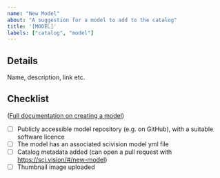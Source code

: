 ```yaml
---
name: "New Model"
about: "A suggestion for a model to add to the catalog"
title: '[MODEL]'
labels: ["catalog", "model"]
---
```


## Details

<!-- Please add details about the model below, when opening the issue -->

Name, description, link etc.


## Checklist

<!-- These tasks to be addressed after opening the issue - when they are all done, the issue can be closed -->

([Full documentation on creating a model](https://scivision.readthedocs.io/en/latest/model_repository_template.html))

- [ ] Publicly accessible model repository (e.g. on GitHub), with a suitable software licence
- [ ] The model has an associated scivision model yml file
- [ ] Catalog metadata added (can open a pull request with https://sci.vision/#/new-model)
- [ ] Thumbnail image uploaded
